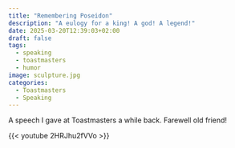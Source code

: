 ```yaml
---
title: "Remembering Poseidon"
description: "A eulogy for a king! A god! A legend!"
date: 2025-03-20T12:39:03+02:00
draft: false
tags:
  - speaking
  - toastmasters
  - humor
image: sculpture.jpg
categories:
  - Toastmasters
  - Speaking
---
```


A speech I gave at Toastmasters a while back. Farewell old friend!

{{< youtube 2HRJhu2fVVo >}}

